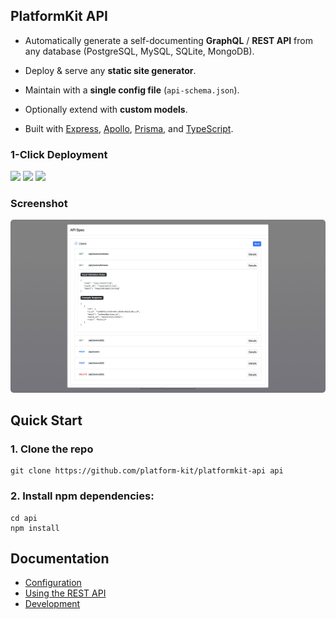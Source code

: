 ## PlatformKit API

- Automatically generate a self-documenting **GraphQL** /  **REST API** from any database (PostgreSQL, MySQL, SQLite, MongoDB).

- Deploy & serve any **static site generator**.

- Maintain with a **single config file** (`api-schema.json`).

- Optionally extend with **custom models**.

- Built with [Express](https://expressjs.com), [Apollo](https://www.apollographql.com), [Prisma](https://www.prisma.io), and [TypeScript](https://www.typescriptlang.org/).

### 1-Click Deployment

<a href="https://heroku.com/deploy?template=https://github.com/platform-kit/platformkit-api" target="_blank"><img src="https://www.herokucdn.com/deploy/button.svg" height="35"></a> <a href="https://render.com/deploy?repo=https://github.com/platform-kit/platformkit-api" target="_blank"><img src="https://render.com/images/deploy-to-render-button.svg" height="35"></a> <a href="https://cloud.digitalocean.com/apps/new?repo=https://github.com/platform-kit/platformkit-api/tree/main" target="_blank"><img src="https://www.deploytodo.com/do-btn-blue.svg" height="35"></a>

### Screenshot

<img src="docs/screenshot.png" style="border-radius:5px"/>

## Quick Start
### 1. Clone the repo

```
git clone https://github.com/platform-kit/platformkit-api api
```

### 2. Install npm dependencies:

```
cd api
npm install
```
## Documentation
- [Configuration](/docs/1-configuration.md)
- [Using the REST API](/docs/2-rest-api.md)
- [Development](/docs/3-development.md)